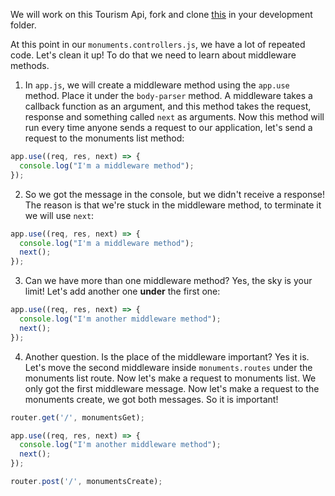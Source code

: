 We will work on this Tourism Api, fork and clone [this](https://github.com/JoinCODED/Demo-Express-M3-Sql-Tourism) in your development folder.

At this point in our `monuments.controllers.js`, we have a lot of repeated code. Let's clean it up! To do that we need to learn about middleware methods.

1. In `app.js`, we will create a middleware method using the `app.use` method. Place it under the `body-parser` method. A middleware takes a callback function as an argument, and this method takes the request, response and something called `next` as arguments. Now this method will run every time anyone sends a request to our application, let's send a request to the monuments list method:

```javascript
app.use((req, res, next) => {
  console.log("I'm a middleware method");
});
```

2. So we got the message in the console, but we didn't receive a response! The reason is that we're stuck in the middleware method, to terminate it we will use `next`:

```javascript
app.use((req, res, next) => {
  console.log("I'm a middleware method");
  next();
});
```

3. Can we have more than one middleware method? Yes, the sky is your limit! Let's add another one **under** the first one:

```javascript
app.use((req, res, next) => {
  console.log("I'm another middleware method");
  next();
});
```

4. Another question. Is the place of the middleware important? Yes it is. Let's move the second middleware inside `monuments.routes` under the monuments list route. Now let's make a request to monuments list. We only got the first middleware message. Now let's make a request to the monuments create, we got both messages. So it is important!

```javascript
router.get('/', monumentsGet);

app.use((req, res, next) => {
  console.log("I'm another middleware method");
  next();
});

router.post('/', monumentsCreate);
```
